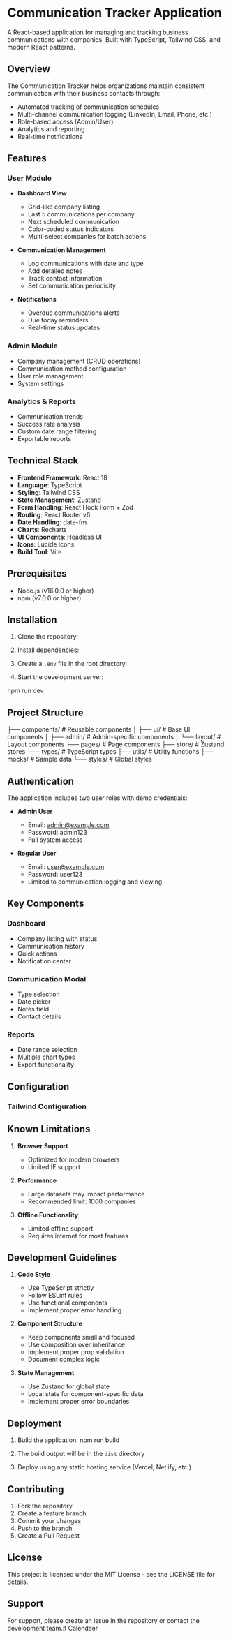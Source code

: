 # Communication Tracker Application

A React-based application for managing and tracking business communications with companies. Built with TypeScript, Tailwind CSS, and modern React patterns.

## Overview

The Communication Tracker helps organizations maintain consistent communication with their business contacts through:
- Automated tracking of communication schedules
- Multi-channel communication logging (LinkedIn, Email, Phone, etc.)
- Role-based access (Admin/User)
- Analytics and reporting
- Real-time notifications

## Features

### User Module
- **Dashboard View**
  - Grid-like company listing
  - Last 5 communications per company
  - Next scheduled communication
  - Color-coded status indicators
  - Multi-select companies for batch actions

- **Communication Management**
  - Log communications with date and type
  - Add detailed notes
  - Track contact information
  - Set communication periodicity

- **Notifications**
  - Overdue communications alerts
  - Due today reminders
  - Real-time status updates

### Admin Module
- Company management (CRUD operations)
- Communication method configuration
- User role management
- System settings

### Analytics & Reports
- Communication trends
- Success rate analysis
- Custom date range filtering
- Exportable reports

## Technical Stack

- **Frontend Framework**: React 18
- **Language**: TypeScript
- **Styling**: Tailwind CSS
- **State Management**: Zustand
- **Form Handling**: React Hook Form + Zod
- **Routing**: React Router v6
- **Date Handling**: date-fns
- **Charts**: Recharts
- **UI Components**: Headless UI
- **Icons**: Lucide Icons
- **Build Tool**: Vite

## Prerequisites

- Node.js (v16.0.0 or higher)
- npm (v7.0.0 or higher)

## Installation

1. Clone the repository:

2. Install dependencies:

3. Create a `.env` file in the root directory:

4. Start the development server:

npm run dev






## Project Structure

├── components/ # Reusable components
│ ├── ui/ # Base UI components
│ ├── admin/ # Admin-specific components
│ └── layout/ # Layout components
├── pages/ # Page components
├── store/ # Zustand stores
├── types/ # TypeScript types
├── utils/ # Utility functions
├── mocks/ # Sample data
└── styles/ # Global styles


## Authentication

The application includes two user roles with demo credentials:

- **Admin User**
  - Email: admin@example.com
  - Password: admin123
  - Full system access

- **Regular User**
  - Email: user@example.com
  - Password: user123
  - Limited to communication logging and viewing

## Key Components

### Dashboard
- Company listing with status
- Communication history
- Quick actions
- Notification center

### Communication Modal
- Type selection
- Date picker
- Notes field
- Contact details

### Reports
- Date range selection
- Multiple chart types
- Export functionality

## Configuration

### Tailwind Configuration


## Known Limitations

1. **Browser Support**
   - Optimized for modern browsers
   - Limited IE support

2. **Performance**
   - Large datasets may impact performance
   - Recommended limit: 1000 companies

3. **Offline Functionality**
   - Limited offline support
   - Requires internet for most features

## Development Guidelines

1. **Code Style**
   - Use TypeScript strictly
   - Follow ESLint rules
   - Use functional components
   - Implement proper error handling

2. **Component Structure**
   - Keep components small and focused
   - Use composition over inheritance
   - Implement proper prop validation
   - Document complex logic

3. **State Management**
   - Use Zustand for global state
   - Local state for component-specific data
   - Implement proper error boundaries

## Deployment

1. Build the application: npm run build


2. The build output will be in the `dist` directory

3. Deploy using any static hosting service (Vercel, Netlify, etc.)

## Contributing

1. Fork the repository
2. Create a feature branch
3. Commit your changes
4. Push to the branch
5. Create a Pull Request

## License

This project is licensed under the MIT License - see the LICENSE file for details.

## Support

For support, please create an issue in the repository or contact the development team.# Calendaer

